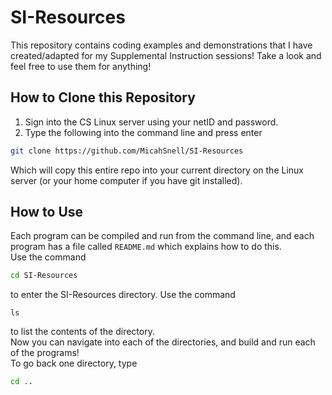 # SI-Resources
This repository contains coding examples and demonstrations that I have created/adapted for my Supplemental Instruction sessions! Take a look and feel free to use them for anything!
## How to Clone this Repository
1. Sign into the CS Linux server using your netID and password.
2. Type the following into the command line and press enter
```bash
git clone https://github.com/MicahSnell/SI-Resources
```
Which will copy this entire repo into your current directory on the Linux server (or your home computer if you have git installed).

## How to Use
Each program can be compiled and run from the command line, and each program has a file called `README.md` which explains how to do this.  
Use the command
```bash
cd SI-Resources
```
to enter the SI-Resources directory.
Use the command
```
ls
```
to list the contents of the directory.  
Now you can navigate into each of the directories, and build and run each of the programs!  
To go back one directory, type
```bash
cd ..
```
